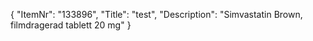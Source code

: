{
  "ItemNr": "133896",
  "Title": "test",
  "Description": "Simvastatin Brown, filmdragerad tablett 20 mg"
}
